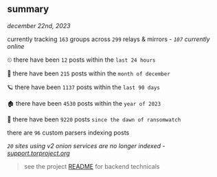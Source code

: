 
## summary
_december 22nd, 2023_

currently tracking `163` groups across `299` relays & mirrors - _`107` currently online_

⏲ there have been `12` posts within the `last 24 hours`

🦈 there have been `215` posts within the `month of december`

🪐 there have been `1137` posts within the `last 90 days`

🏚 there have been `4530` posts within the `year of 2023`

🦕 there have been `9220` posts `since the dawn of ransomwatch`

there are `96` custom parsers indexing posts

_`20` sites using v2 onion services are no longer indexed - [support.torproject.org](https://support.torproject.org/onionservices/v2-deprecation/)_

> see the project [README](https://github.com/joshhighet/ransomwatch#ransomwatch--) for backend technicals
